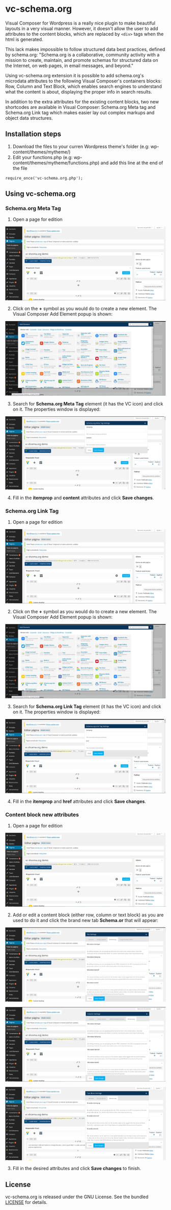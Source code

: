 # vc-schema.org

Visual Composer for Wordpress is a really nice plugin to make beautiful layouts in a very visual manner. However, it doesn't allow the user to add attributes to the content blocks, which are replaced by ``<div>`` tags when the html is generated. 

This lack makes impossible to follow structured data best practices, defined by schema.org:
"Schema.org is a collaborative, community activity with a mission to create, maintain, and promote schemas for structured data on the Internet, on web pages, in email messages, and beyond."

Using vc-schema.org extension it is possible to add schema.org's microdata attributes to the following Visual Composer's containers blocks: Row, Column and Text Block, which enables search engines to understand what the content is about, displaying the proper info in search results.

In addition to the extra attributes for the existing content blocks, two new shortcodes are available in Visual Composer: Schema.org Meta tag and Schema.org Link tag which makes easier lay out complex markups and object data structures.


## Installation steps

1. Download the files to your curren Wordpress theme's folder (e.g: wp-content/themes/mytheme/)
2. Edit your functions.php (e.g: wp-content/themes/mytheme/functions.php) and add this line at the end of the file
```
require_once('vc-schema.org.php');
```

## Using vc-schema.org

### Schema.org Meta Tag

1. Open a page for edition

![Edit page with VC](https://github.com/gdiazderadaa/vc-schema.org/blob/master/img/page-edit.PNG "Edit page with VC")

2. Click on the **+** symbol as you would do to create a new element. The Visual Composer Add Element popup is shown:

![Add new content to page](https://github.com/gdiazderadaa/vc-schema.org/blob/master/img/add-new-content.PNG "Add new content to page")

3. Search for **Schema.org Meta Tag** element (it has the VC icon) and click on it. The properties window is displayed:

![vc-chema.org Meta Tag properties](https://github.com/gdiazderadaa/vc-schema.org/blob/master/img/meta-tag.PNG "vc-chema.org Meta Tag properties")

4. Fill in the **itemprop** and **content** attributes and click **Save changes**.


### Schema.org Link Tag

1. Open a page for edition

![Edit page with VC](https://github.com/gdiazderadaa/vc-schema.org/blob/master/img/page-edit.PNG "Edit page with VC")

2. Click on the **+** symbol as you would do to create a new element. The Visual Composer Add Element popup is shown:

![Add new content to page](https://github.com/gdiazderadaa/vc-schema.org/blob/master/img/add-new-content.PNG "Add new content to page")

3. Search for **Schema.org Link Tag** element (it has the VC icon) and click on it. The properties window is displayed:

![vc-chema.org Link Tag properties](https://github.com/gdiazderadaa/vc-schema.org/blob/master/img/link-tag.PNG "vc-chema.org Link Tag properties")

4. Fill in the **itemprop** and **href** attributes and click **Save changes**.


### Content block new attributes

1. Open a page for edition

![Edit page with VC](https://github.com/gdiazderadaa/vc-schema.org/blob/master/img/page-edit.PNG "Edit page with VC")

2. Add or edit a content block (either row, column or text block) as you are used to do it and click the brand new tab **Schema.or** that will appear:

![VC row settings](https://github.com/gdiazderadaa/vc-schema.org/blob/master/img/row-settings.PNG "VC row settings")

![VC column settings](https://github.com/gdiazderadaa/vc-schema.org/blob/master/img/column-settings.PNG "VC column settings")

![VC text block settings](https://github.com/gdiazderadaa/vc-schema.org/blob/master/img/text-block-settings.PNG "VC text block settings")

3. Fill in the desired attributes and click **Save changes** to finish.

## License
vc-schema.org is released under the GNU License. See the bundled [LICENSE](LICENSE)
for details.
